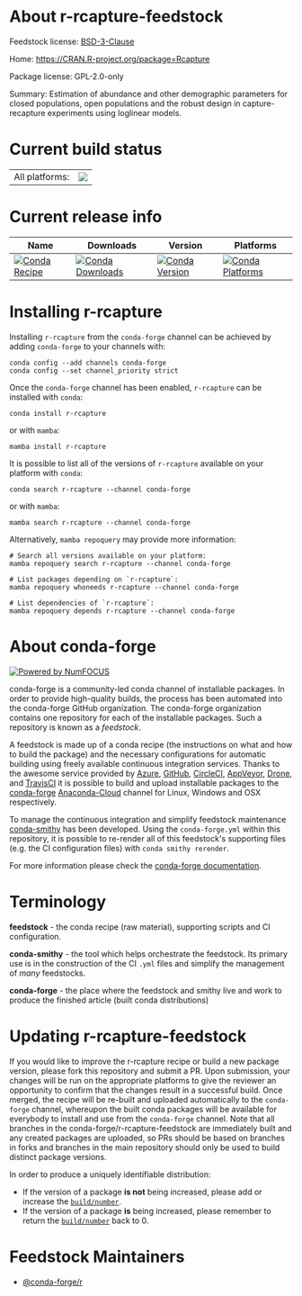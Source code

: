About r-rcapture-feedstock
==========================

Feedstock license: [BSD-3-Clause](https://github.com/conda-forge/r-rcapture-feedstock/blob/main/LICENSE.txt)

Home: https://CRAN.R-project.org/package=Rcapture

Package license: GPL-2.0-only

Summary: Estimation of abundance and other demographic parameters for closed populations, open populations and the robust design in capture-recapture experiments using loglinear models.

Current build status
====================


<table><tr><td>All platforms:</td>
    <td>
      <a href="https://dev.azure.com/conda-forge/feedstock-builds/_build/latest?definitionId=12978&branchName=main">
        <img src="https://dev.azure.com/conda-forge/feedstock-builds/_apis/build/status/r-rcapture-feedstock?branchName=main">
      </a>
    </td>
  </tr>
</table>

Current release info
====================

| Name | Downloads | Version | Platforms |
| --- | --- | --- | --- |
| [![Conda Recipe](https://img.shields.io/badge/recipe-r--rcapture-green.svg)](https://anaconda.org/conda-forge/r-rcapture) | [![Conda Downloads](https://img.shields.io/conda/dn/conda-forge/r-rcapture.svg)](https://anaconda.org/conda-forge/r-rcapture) | [![Conda Version](https://img.shields.io/conda/vn/conda-forge/r-rcapture.svg)](https://anaconda.org/conda-forge/r-rcapture) | [![Conda Platforms](https://img.shields.io/conda/pn/conda-forge/r-rcapture.svg)](https://anaconda.org/conda-forge/r-rcapture) |

Installing r-rcapture
=====================

Installing `r-rcapture` from the `conda-forge` channel can be achieved by adding `conda-forge` to your channels with:

```
conda config --add channels conda-forge
conda config --set channel_priority strict
```

Once the `conda-forge` channel has been enabled, `r-rcapture` can be installed with `conda`:

```
conda install r-rcapture
```

or with `mamba`:

```
mamba install r-rcapture
```

It is possible to list all of the versions of `r-rcapture` available on your platform with `conda`:

```
conda search r-rcapture --channel conda-forge
```

or with `mamba`:

```
mamba search r-rcapture --channel conda-forge
```

Alternatively, `mamba repoquery` may provide more information:

```
# Search all versions available on your platform:
mamba repoquery search r-rcapture --channel conda-forge

# List packages depending on `r-rcapture`:
mamba repoquery whoneeds r-rcapture --channel conda-forge

# List dependencies of `r-rcapture`:
mamba repoquery depends r-rcapture --channel conda-forge
```


About conda-forge
=================

[![Powered by
NumFOCUS](https://img.shields.io/badge/powered%20by-NumFOCUS-orange.svg?style=flat&colorA=E1523D&colorB=007D8A)](https://numfocus.org)

conda-forge is a community-led conda channel of installable packages.
In order to provide high-quality builds, the process has been automated into the
conda-forge GitHub organization. The conda-forge organization contains one repository
for each of the installable packages. Such a repository is known as a *feedstock*.

A feedstock is made up of a conda recipe (the instructions on what and how to build
the package) and the necessary configurations for automatic building using freely
available continuous integration services. Thanks to the awesome service provided by
[Azure](https://azure.microsoft.com/en-us/services/devops/), [GitHub](https://github.com/),
[CircleCI](https://circleci.com/), [AppVeyor](https://www.appveyor.com/),
[Drone](https://cloud.drone.io/welcome), and [TravisCI](https://travis-ci.com/)
it is possible to build and upload installable packages to the
[conda-forge](https://anaconda.org/conda-forge) [Anaconda-Cloud](https://anaconda.org/)
channel for Linux, Windows and OSX respectively.

To manage the continuous integration and simplify feedstock maintenance
[conda-smithy](https://github.com/conda-forge/conda-smithy) has been developed.
Using the ``conda-forge.yml`` within this repository, it is possible to re-render all of
this feedstock's supporting files (e.g. the CI configuration files) with ``conda smithy rerender``.

For more information please check the [conda-forge documentation](https://conda-forge.org/docs/).

Terminology
===========

**feedstock** - the conda recipe (raw material), supporting scripts and CI configuration.

**conda-smithy** - the tool which helps orchestrate the feedstock.
                   Its primary use is in the construction of the CI ``.yml`` files
                   and simplify the management of *many* feedstocks.

**conda-forge** - the place where the feedstock and smithy live and work to
                  produce the finished article (built conda distributions)


Updating r-rcapture-feedstock
=============================

If you would like to improve the r-rcapture recipe or build a new
package version, please fork this repository and submit a PR. Upon submission,
your changes will be run on the appropriate platforms to give the reviewer an
opportunity to confirm that the changes result in a successful build. Once
merged, the recipe will be re-built and uploaded automatically to the
`conda-forge` channel, whereupon the built conda packages will be available for
everybody to install and use from the `conda-forge` channel.
Note that all branches in the conda-forge/r-rcapture-feedstock are
immediately built and any created packages are uploaded, so PRs should be based
on branches in forks and branches in the main repository should only be used to
build distinct package versions.

In order to produce a uniquely identifiable distribution:
 * If the version of a package **is not** being increased, please add or increase
   the [``build/number``](https://docs.conda.io/projects/conda-build/en/latest/resources/define-metadata.html#build-number-and-string).
 * If the version of a package **is** being increased, please remember to return
   the [``build/number``](https://docs.conda.io/projects/conda-build/en/latest/resources/define-metadata.html#build-number-and-string)
   back to 0.

Feedstock Maintainers
=====================

* [@conda-forge/r](https://github.com/conda-forge/r/)

